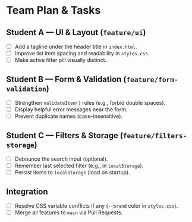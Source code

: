# Team Plan & Tasks

## Student A — UI & Layout (`feature/ui`)
- [ ] Add a tagline under the header title in `index.html`.
- [ ] Improve list item spacing and readability in `styles.css`.
- [ ] Make active filter pill visually distinct.

## Student B — Form & Validation (`feature/form-validation`)
- [ ] Strengthen `validateItem()` rules (e.g., forbid double spaces).
- [ ] Display helpful error messages near the form.
- [ ] Prevent duplicate names (case-insensitive).

## Student C — Filters & Storage (`feature/filters-storage`)
- [ ] Debounce the search input (optional).
- [ ] Remember last selected filter (e.g., in `localStorage`).
- [ ] Persist items to `localStorage` (load on startup).

## Integration
- [ ] Resolve CSS variable conflicts if any (`--brand` color in `styles.css`).
- [ ] Merge all features to `main` via Pull Requests.
